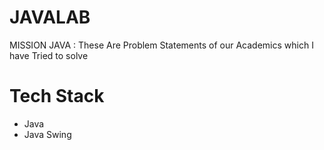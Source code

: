 # JAVALAB
MISSION JAVA : These Are Problem Statements of our Academics which I have Tried to solve 

# Tech Stack 
- Java
- Java Swing
